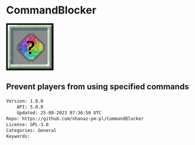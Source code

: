# CommandBlocker
<img src="https://raw.githubusercontent.com/nhanaz-pm-pl/CommandBlocker/ba748a9de3e6f78b35c1092d548b1e4350bef8e2/icon.png" width="128" height="128" />

## Prevent players from using specified commands
```properties
Version: 1.0.0
    API: 5.0.0
    Updated: 25-08-2023 07:36:50 UTC
Repo: https://github.com/nhanaz-pm-pl/CommandBlocker
License: GPL-3.0
Categories: General
Keywords: 
```
